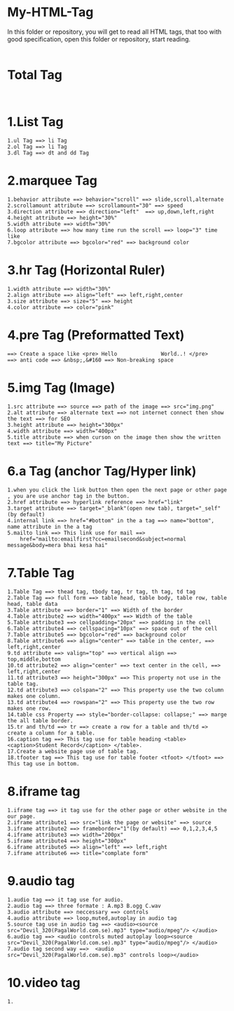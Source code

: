 # My-HTML-Tag
In this folder or repository, you will get to read all HTML tags, that too with good specification, open this folder or repository, start reading.<br> <br>
# Total Tag <br> <br>
# 1.List Tag <br>
    1.ul Tag ==> li Tag 
    2.ol Tag ==> li Tag 
    3.dl Tag ==> dt and dd Tag

# 2.marquee Tag <br>
    1.behavior attribute ==> behavior="scroll" ==> slide,scroll,alternate
    2.scrollamount attribute ==> scrollamount="30" ==> speed 
    3.direction attribute ==> direction="left"  ==> up,down,left,right 
    4.height attribute ==> height="30%"  
    5.width attribute ==> width="30%" 
    6.loop attribute ==> how many time run the scroll ==> loop="3" time like 
    7.bgcolor attribute ==> bgcolor="red" ==> background color

# 3.hr Tag (Horizontal Ruler) <br>
    1.width attribute ==> width="30%" 
    2.align attribute ==> align="left" ==> left,right,center 
    3.size attribute ==> size="5" ==> height 
    4.color attribute ==> color="pink" 

# 4.pre Tag (Preformatted Text) <br>
    ==> Create a space like <pre> Hello              World..! </pre>
    ==> anti code ==> &nbsp;,&#160 ==> Non-breaking space 

# 5.img Tag (Image) <br>
    1.src attribute ==> source ==> path of the image ==> src="img.png"
    2.alt attribute ==> alternate text ==> not internet connect then show the text ==> for SEO 
    3.height attribute ==> height="300px" 
    4.width attribute ==> width="400px" 
    5.title attribute ==> when curson on the image then show the written text ==> title="My Picture"

# 6.a Tag (anchor Tag/Hyper link) <br>
    1.when you click the link button then open the next page or other page , you are use anchor tag in the button.
    2.href attribute ==> hyperlink reference ==> href="link"
    3.target attribute ==> target="_blank"(open new tab), target="_self"(by default)
    4.internal link ==> href="#bottom" in the a tag ==> name="bottom", name attribute in the a tag
    5.mailto link ==> This link use for mail ==> 
        href="mailto:emailfirst?cc=emailsecond&subject=normal message&body=mera bhai kesa hai"
    
# 7.Table Tag 
    1.Table Tag ==> thead tag, tbody tag, tr tag, th tag, td tag
    2.Table Tag ==> full form ==> table head, table body, table row, table head, table data
    3.Table attribute ==> border="1" ==> Width of the border
    4.Table attribute2 ==> width="400px" ==> Width of the table
    5.Table attribute3 ==> cellpadding="20px" ==> padding in the cell
    6.Table attribute4 ==> cellspacing="10px" ==> space out of the cell
    7.Table attribute5 ==> bgcolor="red" ==> background color
    8.Table attribute6 ==> align="center" ==> table in the center, ==> left,right,center 
    9.td attribute ==> valign="top" ==> vertical align ==> top,middle,bottom
    10.td attribute2 ==> align="center" ==> text center in the cell, ==> left,right,center
    11.td attribute3 ==> height="300px" ==> This property not use in the table tag.
    12.td attribute3 ==> colspan="2" ==> This property use the two column makes one column.
    13.td attribute4 ==> rowspan="2" ==> This property use the two row makes one row.
    14.table css Property ==> style="border-collapse: collapse;" ==> marge the all table border.
    15.tr and th/td ==> tr ==> create a row for a table and th/td => create a column for a table.
    16.caption tag ==> This tag use for table heading <table> <caption>Student Record</caption> </table>.
    17.Create a website page use of table tag.
    18.tfooter tag ==> This tag use for table footer <tfoot> </tfoot> ==> This tag use in bottom.

# 8.iframe tag 
    1.iframe tag ==> it tag use for the other page or other website in the our page.
    2.iframe attribute1 ==> src="link the page or website" ==> source
    3.iframe attribute2 ==> frameborder="1"(by default) ==> 0,1,2,3,4,5
    4.iframe attribute3 ==> width="200px"
    5.iframe attribute4 ==> height="300px"
    6.iframe attribute5 ==> align="left" ==> left,right
    7.iframe attribute6 ==> title="complate form"

# 9.audio tag 
    1.audio tag ==> it tag use for audio.
    2.audio tag ==> three formate : A.mp3 B.ogg C.wav
    3.audio attribute ==> neccessary ==> controls
    4.audio attribute ==> loop,muted,autoplay in audio tag
    5.source tag use in audio tag ==> <audio><source src="Devil_320(PagalWorld.com.se).mp3" type="audio/mpeg"/> </audio>
    6.audio tag ==> <audio controls muted autoplay loop><source src="Devil_320(PagalWorld.com.se).mp3" type="audio/mpeg"/> </audio>
    7.audio tag second way ==>  <audio src="Devil_320(PagalWorld.com.se).mp3" controls loop></audio>

# 10.video tag 
    1.
    
    

